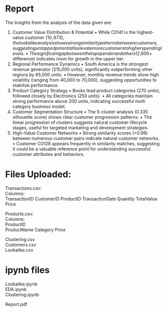 # Report
The Insights from the analysis of the data given are: 
1. Customer Value Distribution & Potential 
• While C0141 is the highest-value customer ($10,673), the lookalike analysis shows strong 
similarity patterns between customers, suggesting untapped potential to elevate more 
customers to higher spending levels. 
• The significant gap between the top spender and others ($2,600+ difference) indicates room 
for growth in the upper tier. 
2. Regional Performance Dynamics 
• South America is the strongest revenue generator (215,000 units), significantly 
outperforming other regions by 65,000 units. 
• However, monthly revenue trends show high volatility (ranging from 40,000 to 70,000), 
suggesting opportunities to stabilize performance. 
3. Product Category Strategy 
• Books lead product categories (270 units), followed closely by Electronics (250 units). 
• All categories maintain strong performance above 200 units, indicating successful multi
category business model. 
4. Customer Segmentation Structure 
• The 5-cluster analysis (0.335 silhouette score) shows clear customer progression patterns. 
• The linear progression of clusters suggests natural customer lifecycle stages, useful for 
targeted marketing and development strategies. 
5. High-Value Customer Networks 
• Strong similarity scores (>0.99) between numerous customer pairs indicate natural customer 
networks. 
• Customer C0128 appears frequently in similarity matches, suggesting it could be a valuable 
reference point for understanding successful customer attributes and behaviors.

# Files Uploaded:

Transactions.csv:<br>
Columns:<br>
TransactionID
CustomerID
ProductID
TransactionDate
Quantity
TotalValue
Price<br>

Products.csv:<br>
Columns:<br>
ProductID	
ProductName
Category
Price<br>

Clustering.csv<br>
Customers.csv<br>
Lookalike.csv<br>

# ipynb files
Lookalike.ipynb<br>
EDA.ipynb<br>
Clustering.ipynb

Report.pdf




